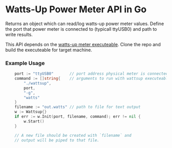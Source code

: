 # Watts-Up Power Meter API in Go

Returns an object which can read/log watts-up power meter values. Define the port that power meter is connected to (typicall ttyUSB0) and path to write results.

This API depends on the [watts-up meter executeable](https://github.com/pyrovski/watts-up). Clone the repo and build the executeable for target machine.

### Example Usage
``` go
    port := "ttyUSB0"       // port address physical meter is connected to
	command := []string{    // arguments to run with wattsup executeable
        "./wattsup", 
        port,
        "-g",
        "watts"
    }
	filename := "out.watts" // path to file for text output
	w := Wattsup{}
	if err := w.Init(port, filename, command); err != nil {
		w.Start()
	}

    // A new file should be created with `filename` and
    // output will be piped to that file.
```